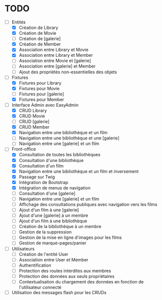 
# TODO

- [ ] Entités
    - [x] Création de Library
    - [x] Création de Movie
    - [ ] Création de [galerie]
    - [x] Création de Member
    - [x] Association entre Library et Movie
    - [x] Association entre Library et Member
    - [ ] Association entre Movie et [galerie]
    - [ ] Association entre [galerie] et Member
    - [ ] Ajout des propriétés non-essentielles des objets
- [ ] Fixtures
    - [x] Fixtures pour Library
    - [x] Fixtures pour Movie
    - [ ] Fixtures pour [galerie]
    - [x] Fixtures pour Member
- [ ] Interface Admin avec EasyAdmin
    - [x] CRUD Library
    - [x] CRUD Movie
    - [ ] CRUD [galerie]
    - [x] CRUD Member
    - [x] Navigation entre une bibliothèque et un film
    - [ ] Navigation entre une bibliothèque et une [galerie]
    - [ ] Navigation entre une [galerie] et un film
- [ ] Front-office
    - [x] Consultation de toutes les bibliothèques
    - [x] Consultation d'une bibliothèque
    - [x] Consultation d'un film
    - [x] Navigation entre une bibliothèque et un film et inversement
    - [x] Passage sur Twig
    - [x] Intégration de Bootstrap
    - [x] Intégration de menus de navigation
    - [ ] Consultation d'une [galerie]
    - [ ] Navigation entre une [galerie] et un film
    - [ ] Affichage des consultations publiques avec navigation vers les films
    - [ ] Ajout d'un film à une [galerie]
    - [ ] Ajout d'une [galerie] à un membre
    - [ ] Ajout d'un film à une bibliothèque
    - [ ] Création de la bibliothèque à un membre
    - [ ] Gestion de la suppression
    - [ ] Gestion de la mise en ligne d'images pour les films
    - [ ] Gestion de marque-pages/panier
- [ ] Utilisateurs
    - [ ] Création de l'entité User
    - [ ] Association entre User et Member
    - [ ] Authentification
    - [ ] Protection des routes interdites aux membres
    - [ ] Protection des données aux seuls propriétaires
    - [ ] Contextualisation du chargement des données en fonction de l'utilisateur connecté
- [ ] Utilisation des messages flash pour les CRUDs
